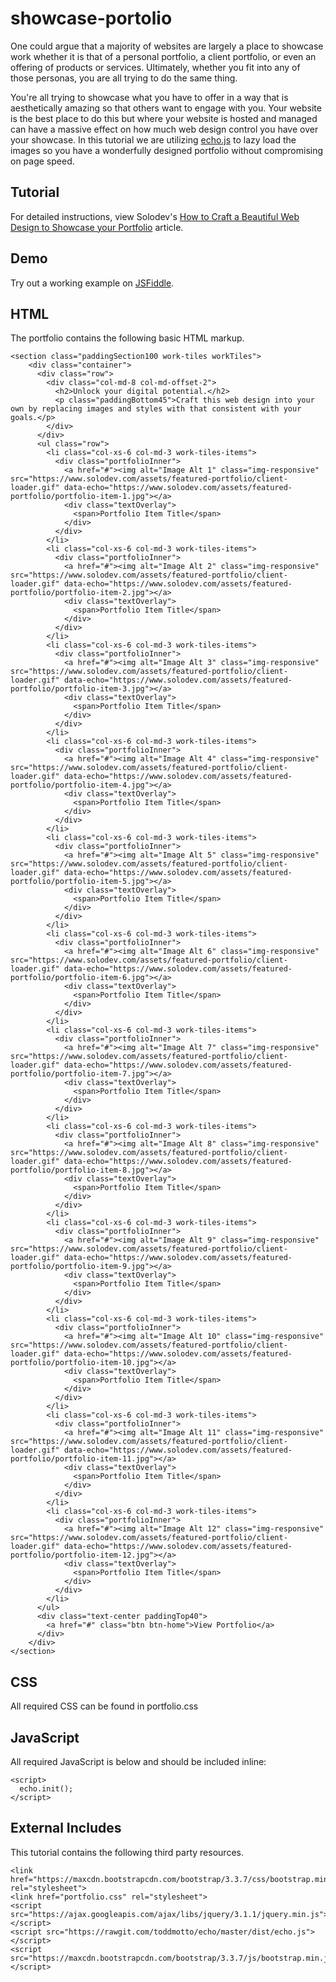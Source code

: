 # showcase-portolio
One could argue that a majority of websites are largely a place to showcase work whether it is that of a personal portfolio, a client portfolio, or even an offering of products or services. Ultimately, whether you fit into any of those personas, you are all trying to do the same thing.  

You're all trying to showcase what you have to offer in a way that is aesthetically amazing so that others want to engage with you. Your website is the best place to do this but where your website is hosted and managed can have a massive effect on how much web design control you have over your showcase.  In this tutorial we are utilizing [echo.js]() to lazy load the images so you have a wonderfully designed portfolio without compromising on page speed.

## Tutorial

For detailed instructions, view Solodev's [How to Craft a Beautiful Web Design to Showcase your Portfolio](https://www.solodev.com/blog/web-design/how-to-craft-a-beautiful-web-design-to-showcase-your-portfolio.stml) article.

## Demo

Try out a working example on [JSFiddle](https://jsfiddle.net/solodev/hpqnbnt0/).

## HTML

The portfolio contains the following basic HTML markup.

```
<section class="paddingSection100 work-tiles workTiles">
    <div class="container">
      <div class="row">
        <div class="col-md-8 col-md-offset-2">
          <h2>Unlock your digital potential.</h2>
          <p class="paddingBottom45">Craft this web design into your own by replacing images and styles with that consistent with your goals.</p>
        </div>
      </div>
      <ul class="row">
        <li class="col-xs-6 col-md-3 work-tiles-items">
          <div class="portfolioInner">
            <a href="#"><img alt="Image Alt 1" class="img-responsive" src="https://www.solodev.com/assets/featured-portfolio/client-loader.gif" data-echo="https://www.solodev.com/assets/featured-portfolio/portfolio-item-1.jpg"></a>
            <div class="textOverlay">
              <span>Portfolio Item Title</span>
            </div>
          </div>
        </li>
		<li class="col-xs-6 col-md-3 work-tiles-items">
          <div class="portfolioInner">
            <a href="#"><img alt="Image Alt 2" class="img-responsive" src="https://www.solodev.com/assets/featured-portfolio/client-loader.gif" data-echo="https://www.solodev.com/assets/featured-portfolio/portfolio-item-2.jpg"></a>
            <div class="textOverlay">
              <span>Portfolio Item Title</span>
            </div>
          </div>
        </li>
		<li class="col-xs-6 col-md-3 work-tiles-items">
          <div class="portfolioInner">
            <a href="#"><img alt="Image Alt 3" class="img-responsive" src="https://www.solodev.com/assets/featured-portfolio/client-loader.gif" data-echo="https://www.solodev.com/assets/featured-portfolio/portfolio-item-3.jpg"></a>
            <div class="textOverlay">
              <span>Portfolio Item Title</span>
            </div>
          </div>
        </li>
		<li class="col-xs-6 col-md-3 work-tiles-items">
          <div class="portfolioInner">
            <a href="#"><img alt="Image Alt 4" class="img-responsive" src="https://www.solodev.com/assets/featured-portfolio/client-loader.gif" data-echo="https://www.solodev.com/assets/featured-portfolio/portfolio-item-4.jpg"></a>
            <div class="textOverlay">
              <span>Portfolio Item Title</span>
            </div>
          </div>
        </li>
		<li class="col-xs-6 col-md-3 work-tiles-items">
          <div class="portfolioInner">
            <a href="#"><img alt="Image Alt 5" class="img-responsive" src="https://www.solodev.com/assets/featured-portfolio/client-loader.gif" data-echo="https://www.solodev.com/assets/featured-portfolio/portfolio-item-5.jpg"></a>
            <div class="textOverlay">
              <span>Portfolio Item Title</span>
            </div>
          </div>
        </li>
		<li class="col-xs-6 col-md-3 work-tiles-items">
          <div class="portfolioInner">
            <a href="#"><img alt="Image Alt 6" class="img-responsive" src="https://www.solodev.com/assets/featured-portfolio/client-loader.gif" data-echo="https://www.solodev.com/assets/featured-portfolio/portfolio-item-6.jpg"></a>
            <div class="textOverlay">
              <span>Portfolio Item Title</span>
            </div>
          </div>
        </li>
		<li class="col-xs-6 col-md-3 work-tiles-items">
          <div class="portfolioInner">
            <a href="#"><img alt="Image Alt 7" class="img-responsive" src="https://www.solodev.com/assets/featured-portfolio/client-loader.gif" data-echo="https://www.solodev.com/assets/featured-portfolio/portfolio-item-7.jpg"></a>
            <div class="textOverlay">
              <span>Portfolio Item Title</span>
            </div>
          </div>
        </li>
		<li class="col-xs-6 col-md-3 work-tiles-items">
          <div class="portfolioInner">
            <a href="#"><img alt="Image Alt 8" class="img-responsive" src="https://www.solodev.com/assets/featured-portfolio/client-loader.gif" data-echo="https://www.solodev.com/assets/featured-portfolio/portfolio-item-8.jpg"></a>
            <div class="textOverlay">
              <span>Portfolio Item Title</span>
            </div>
          </div>
        </li>
		<li class="col-xs-6 col-md-3 work-tiles-items">
          <div class="portfolioInner">
            <a href="#"><img alt="Image Alt 9" class="img-responsive" src="https://www.solodev.com/assets/featured-portfolio/client-loader.gif" data-echo="https://www.solodev.com/assets/featured-portfolio/portfolio-item-9.jpg"></a>
            <div class="textOverlay">
              <span>Portfolio Item Title</span>
            </div>
          </div>
        </li>
		<li class="col-xs-6 col-md-3 work-tiles-items">
          <div class="portfolioInner">
            <a href="#"><img alt="Image Alt 10" class="img-responsive" src="https://www.solodev.com/assets/featured-portfolio/client-loader.gif" data-echo="https://www.solodev.com/assets/featured-portfolio/portfolio-item-10.jpg"></a>
            <div class="textOverlay">
              <span>Portfolio Item Title</span>
            </div>
          </div>
        </li>
		<li class="col-xs-6 col-md-3 work-tiles-items">
          <div class="portfolioInner">
            <a href="#"><img alt="Image Alt 11" class="img-responsive" src="https://www.solodev.com/assets/featured-portfolio/client-loader.gif" data-echo="https://www.solodev.com/assets/featured-portfolio/portfolio-item-11.jpg"></a>
            <div class="textOverlay">
              <span>Portfolio Item Title</span>
            </div>
          </div>
        </li>
		<li class="col-xs-6 col-md-3 work-tiles-items">
          <div class="portfolioInner">
            <a href="#"><img alt="Image Alt 12" class="img-responsive" src="https://www.solodev.com/assets/featured-portfolio/client-loader.gif" data-echo="https://www.solodev.com/assets/featured-portfolio/portfolio-item-12.jpg"></a>
            <div class="textOverlay">
              <span>Portfolio Item Title</span>
            </div>
          </div>
        </li>
      </ul>
      <div class="text-center paddingTop40">
        <a href="#" class="btn btn-home">View Portfolio</a>
      </div>
    </div>
</section>
```

## CSS

All required CSS can be found in portfolio.css

## JavaScript

All required JavaScript is below and should be included inline:

```
<script>
  echo.init();
</script>
```
## External Includes

This tutorial contains the following third party resources.

```
<link href="https://maxcdn.bootstrapcdn.com/bootstrap/3.3.7/css/bootstrap.min.css" rel="stylesheet">
<link href="portfolio.css" rel="stylesheet">
<script src="https://ajax.googleapis.com/ajax/libs/jquery/3.1.1/jquery.min.js"></script>
<script src="https://rawgit.com/toddmotto/echo/master/dist/echo.js"></script>
<script src="https://maxcdn.bootstrapcdn.com/bootstrap/3.3.7/js/bootstrap.min.js"></script>
```

